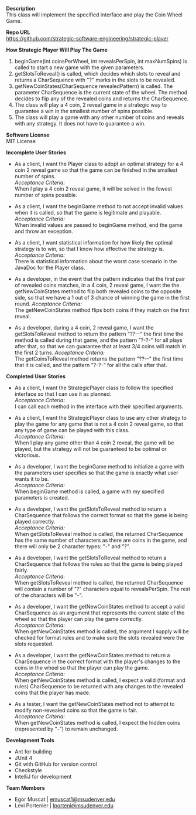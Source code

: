 **Description** <br />
This class will implement the specified interface and play the Coin Wheel Game.

**Repo URL** <br />
https://github.com/strategic-software-engineering/strategic-player

**How Strategic Player Will Play The Game** <br />
1. beginGame(int coinsPerWheel, int revealsPerSpin, int maxNumSpins) is called to start a new game with the given parameters.
2. getSlotsToReveal() is called, which decides which slots to reveal and returns a CharSequence with "?" marks in the slots to be revealed.
3. getNewCoinStates(CharSequence revealedPattern) is called. The parameter CharSequence is the current state of the wheel. The method decides to flip any of the revealed coins and returns the CharSequence.
4. The class will play a 4 coin, 2 reveal game in a strategic way to guarantee a win in the smallest number of spins possible.
5. The class will play a game with any other number of coins and reveals with any strategy. It does not have to guarantee a win.

**Software License** <br />
MIT License

**Incomplete User Stories** <br />
* As a client, I want the Player class to adopt an optimal strategy for a 4 coin 2 reveal game so that the game can be finished in the smallest number of spins.<br />
  <I>Acceptance Criteria:</I><br />
  When I play a 4 coin 2 reveal game, it will be solved in the fewest number of spins possible.

* As a client, I want the beginGame method to not accept invalid values when it is called, so that the game is legitimate and playable.
  <I>Acceptance Criteria:</I><br />
  When invalid values are passed to beginGame method, end the game and throw an exception.

* As a client, I want statistical information for how likely the optimal strategy is to win, so that I know how effective the strategy is.
  <I>Acceptance Criteria:</I><br />
  There is statistical information about the worst case scenario in the JavaDoc for the Player class.

* As a developer, in the event that the pattern indicates that the first pair of revealed coins matches, in a 4 coin, 2 reveal game, I want the the getNewCoinStates method to flip both revealed coins to the opposite side, so that we have a 1 out of 3 chance of winning the game in the first round.
  <I>Acceptance Criteria:</I><br />
  The getNewCoinStates method flips both coins if they match on the first reveal.

* As a developer, during a 4 coin, 2 reveal game, I want the getSlotsToReveal method to return the pattern "??--" the first time the method is called during that game, and the pattern "?-?-" for all plays after that, so that we can guarantee that at least 3/4 coins will match in the first 2 turns.
  <I>Acceptance Criteria:</I><br />
  The getCoinsToReveal method returns the pattern "??--" the first time that it is called, and the pattern "?-?-" for all the calls after that.

**Completed User Stories** <br />
* As a client, I want the StrategicPlayer class to follow the specified interface so that I can use it as planned.  
  <I>Acceptance Criteria:</I><br />
  I can call each method in the interface with their specified arguments.
  
* As a client, I want the StrategicPlayer class to use any other strategy to play the game for any game that is not a 4 coin 2 reveal game, so that any type of game can be played with this class.<br />
  <I>Acceptance Criteria:</I><br />
  When I play any game other than 4 coin 2 reveal, the game will be played, but the strategy will not be guaranteed to be optimal or   victorious.
  
* As a developer, I want the beginGame method to initialize a game with the parameters user specifies so that the game is exactly what user wants it to be.<br />
  <I>Acceptance Criteria:</I><br />
  When beginGame method is called, a game with my specified parameters is created.
  
* As a developer, I want the getSlotsToReveal method to return a CharSequence that follows the correct format so that the game is being played correctly.<br />
  <I>Acceptance Criteria:</I><br />
  When getSlotsToReveal method is called, the returned CharSequence has the same number of characters as there are coins in the game,   and there will only be 2 character types: "-" and "?".
  
* As a developer, I want the getSlotsToReveal method to return a CharSequence that follows the rules so that the game is being played fairly.<br />
  <I>Acceptance Criteria:</I><br />
  When getSlotsToReveal method is called, the returned CharSequence will contain a number of "?" characters equal to revealsPerSpin.   The rest of the characters will be "-".
  
* As a developer, I want the getNewCoinStates method to accept a valid CharSequence as an argument that represents the current state of the wheel so that the player can play the game correctly.<br />
  <I>Acceptance Criteria:</I><br />
  When getNewCoinStates method is called, the argument I supply will be checked for format rules and to make sure the slots revealed   were the slots requested.
 
* As a developer, I want the getNewCoinStates method to return a CharSequence in the correct format with the player's changes to the coins in the wheel so that the player can play the game.<br />
  <I>Acceptance Criteria:</I><br />
  When getNewCoinStates method is called, I expect a valid (format and rules) CharSequence to be returned with any changes to the       revealed coins that the player has made.
  
* As a tester, I want the getNewCoinStates method not to attempt to modify non-revealed coins so that the game is fair.<br />
  <I>Acceptance Criteria:</I><br />
  When getNewCoinStates method is called, I expect the hidden coins (represented by "-") to remain unchanged.

**Development Tools** <br />
* Ant for building
* JUnit 4
* Git with GitHub for version control
* Checkstyle
* IntelliJ for development

**Team Members** <br />
- Egor Muscat | emuscat1@msudenver.edu
- Levi Portenier | lporteni@msudenver.edu
